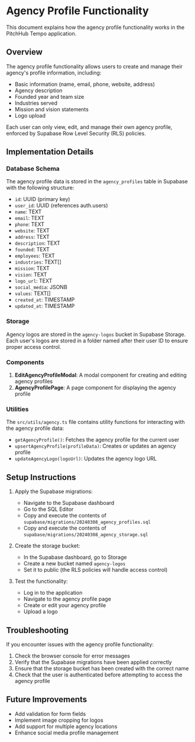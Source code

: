 # Agency Profile Functionality

This document explains how the agency profile functionality works in the PitchHub Tempo application.

## Overview

The agency profile functionality allows users to create and manage their agency's profile information, including:

- Basic information (name, email, phone, website, address)
- Agency description
- Founded year and team size
- Industries served
- Mission and vision statements
- Logo upload

Each user can only view, edit, and manage their own agency profile, enforced by Supabase Row Level Security (RLS) policies.

## Implementation Details

### Database Schema

The agency profile data is stored in the `agency_profiles` table in Supabase with the following structure:

- `id`: UUID (primary key)
- `user_id`: UUID (references auth.users)
- `name`: TEXT
- `email`: TEXT
- `phone`: TEXT
- `website`: TEXT
- `address`: TEXT
- `description`: TEXT
- `founded`: TEXT
- `employees`: TEXT
- `industries`: TEXT[]
- `mission`: TEXT
- `vision`: TEXT
- `logo_url`: TEXT
- `social_media`: JSONB
- `values`: TEXT[]
- `created_at`: TIMESTAMP
- `updated_at`: TIMESTAMP

### Storage

Agency logos are stored in the `agency-logos` bucket in Supabase Storage. Each user's logos are stored in a folder named after their user ID to ensure proper access control.

### Components

1. **EditAgencyProfileModal**: A modal component for creating and editing agency profiles
2. **AgencyProfilePage**: A page component for displaying the agency profile

### Utilities

The `src/utils/agency.ts` file contains utility functions for interacting with the agency profile data:

- `getAgencyProfile()`: Fetches the agency profile for the current user
- `upsertAgencyProfile(profileData)`: Creates or updates an agency profile
- `updateAgencyLogo(logoUrl)`: Updates the agency logo URL

## Setup Instructions

1. Apply the Supabase migrations:
   - Navigate to the Supabase dashboard
   - Go to the SQL Editor
   - Copy and execute the contents of `supabase/migrations/20240308_agency_profiles.sql`
   - Copy and execute the contents of `supabase/migrations/20240308_agency_storage.sql`

2. Create the storage bucket:
   - In the Supabase dashboard, go to Storage
   - Create a new bucket named `agency-logos`
   - Set it to public (the RLS policies will handle access control)

3. Test the functionality:
   - Log in to the application
   - Navigate to the agency profile page
   - Create or edit your agency profile
   - Upload a logo

## Troubleshooting

If you encounter issues with the agency profile functionality:

1. Check the browser console for error messages
2. Verify that the Supabase migrations have been applied correctly
3. Ensure that the storage bucket has been created with the correct name
4. Check that the user is authenticated before attempting to access the agency profile

## Future Improvements

- Add validation for form fields
- Implement image cropping for logos
- Add support for multiple agency locations
- Enhance social media profile management 